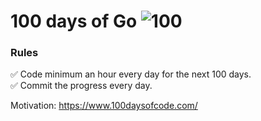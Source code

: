 # 100 days of Go ![100](https://img.shields.io/badge/28-100-blue)


### Rules
✅ Code minimum an hour every day for the next 100 days.<br>
✅ Commit the progress every day.

Motivation: https://www.100daysofcode.com/

